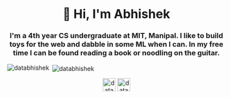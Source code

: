 <h1 align="center">👋 Hi, I'm Abhishek</h1>
<h3 align="center">I'm a 4th year CS undergraduate at MIT, Manipal. I like to build toys for the web and dabble in some ML when I can. In my free time I can be found reading a book or noodling on the guitar.</h3>

<p><img align="left" src="https://github-readme-stats.vercel.app/api/top-langs/?username=databhishek&layout=compact&hide=html" alt="databhishek" /></p>

<p>&nbsp;<img align="center" src="https://github-readme-stats.vercel.app/api?username=databhishek&show_icons=true" alt="databhishek" /></p>

<p align="center">
<a href="https://twitter.com/databhishek" target="blank"><img align="center" src="https://cdn.jsdelivr.net/npm/simple-icons@3.0.1/icons/twitter.svg" alt="databhishek" height="30" width="30" /></a>
<a href="https://linkedin.com/in/databhishek" target="blank"><img align="center" src="https://cdn.jsdelivr.net/npm/simple-icons@3.0.1/icons/linkedin.svg" alt="databhishek" height="30" width="30" /></a>
</p>
